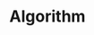---
title: "Algorithm"
layout: category
permalink: /categories/algorithm/
author_profile: true
taxonomy: algorithm
sidebar:
    nav: "sidebar"


---